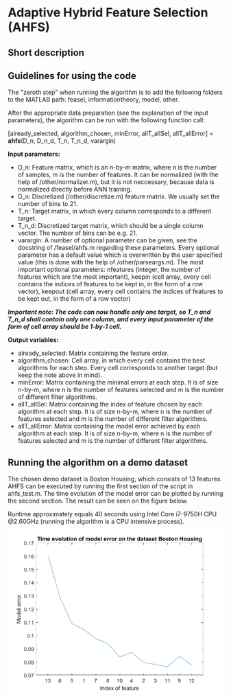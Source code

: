 # Adaptive Hybrid Feature Selection (AHFS)

## Short description


## Guidelines for using the code

The "zeroth step" when running the algorithm is to add the following folders to the MATLAB path: feasel, informationtheory, model, other.

After the appropriate data preparation (see the explanation of the input parameters), the algorithm can be run with the following function call:

[already\_selected, algorithm\_chosen, minError, 
    allT\_allSel, allT\_allError] = **ahfs**(D\_n, D\_n\_d, T\_n, T\_n\_d, varargin)


**Input parameters:**

* D\_n: Feature matrix, which is an n-by-m matrix, where n is the number of samples, m is the number of features. It can be normalized (with the help of /other/normalizer.m), but it is not neccessary, because data is normalized directly before ANN training.
* D\_n: Discretized (/other/discretize.m) feature matrix. We usually set the number of bins to 21.
* T\_n: Target matrix, in which every column corresponds to a different target. 
* T\_n\_d: Discretized target matrix, which should be a single column vector. The number of bins can be e.g. 21.
* varargin: A number of optional parameter can be given, see the docstring of /feasel/ahfs.m regarding these parameters. Every optional parameter has a default value which is overwritten by the user specified value (this is done with the help of /other/parseargs.m). The most important optional parameters: nfeatures (integer, the number of features which are the most important), keepin (cell array, every cell contains the indices of features to be kept in, in the form of a row vector), keepout (cell array, every cell contains the indices of features to be kept out, in the form of a row vector)

_**Important note: The code can now handle only one target, so T\_n and T\_n\_d shall contain only one column, and every input parameter of the form of cell array should be 1-by-1 cell.**_

**Output variables:**

* already\_selected: Matrix containing the feature order.
* algorithm\_chosen: Cell array, in which every cell contains the best algorithms for each step. Every cell corresponds to another target (but keep the note above in mind).
* minError: Matrix containing the minimal errors at each step. It is of size n-by-m, where n is the number of features selected and m is the number of different filter algorithms.
* allT\_allSel: Matrix containing the index of feature chosen by each algorithm at each step. It is of size n-by-m, where n is the number of features selected and m is the number of different filter algorithms.
* allT\_allError: Matrix containing the model error achieved by each algorithm at each step. It is of size n-by-m, where n is the number of features selected and m is the number of different filter algorithms.

## Running the algorithm on a demo dataset

The chosen demo dataset is Boston Housing, which consists of 13 features. AHFS can be executed by running the first section of the script in ahfs_test.m.
The time evolution of the model error can be plotted by running the second section. The result can be seen on the figure below.

Runtime approximately equals 40 seconds using Intel Core i7-9750H CPU @2.60GHz (running the algorithm is a CPU intensive process).

![housing_error](./images/housing_error_curve.png)

